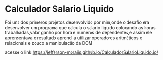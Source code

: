 # Calculador Salario Liquido

Foi uns dos primeros projetos desenvolvido por mim,onde o desafio era desenvolver um programa que calcula o salario liquido colocando as horas trabalhadas,valor ganho por hora e numeros de dependentes,e assim ele aprensentava o resultado 
aprendi a utilizar operadores aritméticos e relacionais
e pouco a manipulação da DOM


acesse o link:https://jefferson-moraiis.github.io/CalculadorSalarioLiquido.io/
